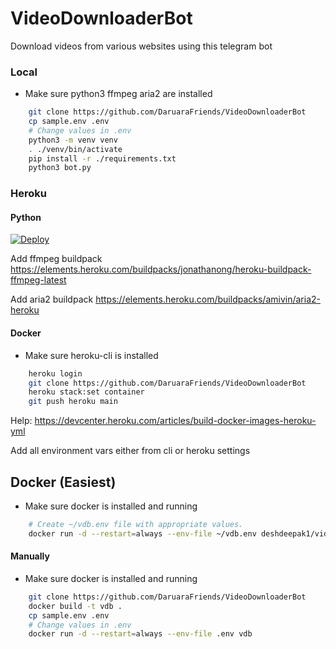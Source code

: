 # VideoDownloaderBot
Download videos from various websites using this telegram bot

### Local
- Make sure python3 ffmpeg aria2 are installed
```sh
    git clone https://github.com/DaruaraFriends/VideoDownloaderBot
    cp sample.env .env
    # Change values in .env
    python3 -m venv venv
    . ./venv/bin/activate
    pip install -r ./requirements.txt
    python3 bot.py
```

### Heroku

####  Python
[![Deploy](https://www.herokucdn.com/deploy/button.svg)](https://heroku.com/deploy)

Add ffmpeg buildpack https://elements.heroku.com/buildpacks/jonathanong/heroku-buildpack-ffmpeg-latest

Add aria2 buildpack https://elements.heroku.com/buildpacks/amivin/aria2-heroku

#### Docker
- Make sure heroku-cli is installed
```sh
    heroku login
    git clone https://github.com/DaruaraFriends/VideoDownloaderBot
    heroku stack:set container
    git push heroku main
```
Help: https://devcenter.heroku.com/articles/build-docker-images-heroku-yml

Add all environment vars either from cli or heroku settings

## Docker (Easiest)
- Make sure docker is installed and running
```sh
    # Create ~/vdb.env file with appropriate values.
    docker run -d --restart=always --env-file ~/vdb.env deshdeepak1/video_downloader_bot:latest
```

#### Manually
- Make sure docker is installed and running
```sh
    git clone https://github.com/DaruaraFriends/VideoDownloaderBot
    docker build -t vdb .
    cp sample.env .env
    # Change values in .env
    docker run -d --restart=always --env-file .env vdb
```






